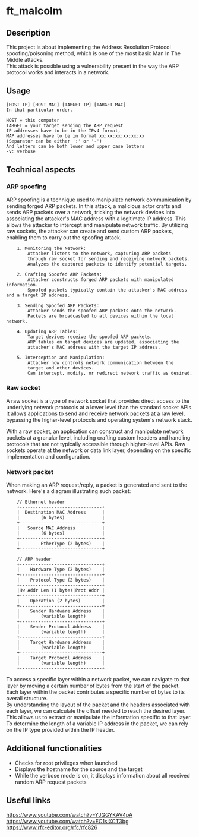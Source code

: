 # ft_malcolm

## Description

This project is about implementing the Address Resolution Protocol spoofing/poisoning method, which is one of the most basic Man In The Middle attacks.<br />
This attack is possible using a vulnerability present in the way the ARP protocol works and interacts in a network.<br />

## Usage

```
[HOST IP] [HOST MAC] [TARGET IP] [TARGET MAC]
In that particular order.

HOST = this computer
TARGET = your target sending the ARP request
IP addresses have to be in the IPv4 format,
MAP addresses have to be in format xx:xx:xx:xx:xx:xx
(Separator can be either ':' or '-')
And letters can be both lower and upper case letters
-v: verbose
```

## Technical aspects
### ARP spoofing

ARP spoofing is a technique used to manipulate network communication by sending forged ARP packets. In this attack, a malicious actor crafts and sends ARP packets over a network, tricking the network devices into associating the attacker's MAC address with a legitimate IP address. This allows the attacker to intercept and manipulate network traffic. By utilizing raw sockets, the attacker can create and send custom ARP packets, enabling them to carry out the spoofing attack.
```
    1. Monitoring the Network:
        Attacker listens to the network, capturing ARP packets
		through raw socket for sending and receiving network packets.
        Analyzes the captured packets to identify potential targets.

    2. Crafting Spoofed ARP Packets:
        Attacker constructs forged ARP packets with manipulated information.
        Spoofed packets typically contain the attacker's MAC address and a target IP address.

    3. Sending Spoofed ARP Packets:
        Attacker sends the spoofed ARP packets onto the network.
        Packets are broadcasted to all devices within the local network.

    4. Updating ARP Tables:
        Target devices receive the spoofed ARP packets.
        ARP tables on target devices are updated, associating the
		attacker's MAC address with the target IP address.

    5. Interception and Manipulation:
        Attacker now controls network communication between the 
		target and other devices.
        Can intercept, modify, or redirect network traffic as desired.
```

### Raw socket

A raw socket is a type of network socket that provides direct access to the underlying network protocols at a lower level than the standard socket APIs. It allows applications to send and receive network packets at a raw level, bypassing the higher-level protocols and operating system's network stack.

With a raw socket, an application can construct and manipulate network packets at a granular level, including crafting custom headers and handling protocols that are not typically accessible through higher-level APIs. Raw sockets operate at the network or data link layer, depending on the specific implementation and configuration.

### Network packet
When making an ARP request/reply, a packet is generated and sent
to the network. Here's a diagram illustrating such packet:

```
	// Ethernet header
    +-------------------------------+
    |  Destination MAC Address      |
    |        (6 bytes)              |
    +-------------------------------+
    |   Source MAC Address          |
    |        (6 bytes)              |
    +-------------------------------+
    |        EtherType (2 bytes)    |
    +-------------------------------+

	// ARP header
    +-------------------------------+
    |    Hardware Type (2 bytes)    |
    +-------------------------------+
    |    Protocol Type (2 bytes)    |
    +-------------------------------+
    |Hw Addr Len (1 byte)|Prot Addr |
    +-------------------------------+
    |    Operation (2 bytes)        |
    +-------------------------------+
    |    Sender Hardware Address    |
    |        (variable length)      |
    +-------------------------------+
    |    Sender Protocol Address    |
    |        (variable length)      |
    +-------------------------------+
    |    Target Hardware Address    |
    |        (variable length)      |
    +-------------------------------+
    |    Target Protocol Address    |
    |        (variable length)      |
    +-------------------------------+
```
To access a specific layer within a network packet, we can navigate to that layer by moving a certain number of bytes from the start of the packet. <br />
Each layer within the packet contributes a specific number of bytes to its overall structure.<br />
By understanding the layout of the packet and the headers associated with each layer, we can calculate the offset needed to reach the desired layer. This allows us to extract or manipulate the information specific to that layer.<br />
To determine the length of a variable IP address in the packet, we can rely on the IP type provided within the IP header. 

## Additional functionalities

* Checks for root privileges when launched
* Displays the hostname for the source and the target
* While the verbose mode is on, it displays information about all received random ARP request packets

## Useful links

https://www.youtube.com/watch?v=YJGGYKAV4pA<br />
https://www.youtube.com/watch?v=EC1slXCT3bg<br />
https://www.rfc-editor.org/rfc/rfc826